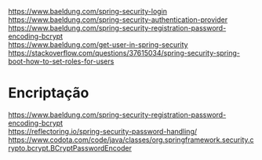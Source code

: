 https://www.baeldung.com/spring-security-login
<br>
https://www.baeldung.com/spring-security-authentication-provider
<br>
https://www.baeldung.com/spring-security-registration-password-encoding-bcrypt
<br>
https://www.baeldung.com/get-user-in-spring-security
<br>
https://stackoverflow.com/questions/37615034/spring-security-spring-boot-how-to-set-roles-for-users
<br>
# Encriptação
https://www.baeldung.com/spring-security-registration-password-encoding-bcrypt
<br>
https://reflectoring.io/spring-security-password-handling/
<br>
https://www.codota.com/code/java/classes/org.springframework.security.crypto.bcrypt.BCryptPasswordEncoder

